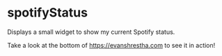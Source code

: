 # spotifyStatus

Displays a small widget to show my current Spotify status. 

Take a look at the bottom of https://evanshrestha.com to see it in action!
